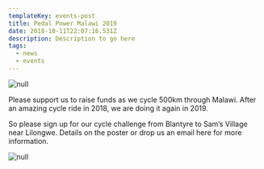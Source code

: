 ```yaml
---
templateKey: events-post
title: Pedal Power Malawi 2019
date: 2018-10-11T22:07:16.531Z
description: Description to go here
tags:
  - news
  - events
---
```

![null](/img/img_5263.jpg)

Please support us to raise funds as we cycle 500km through Malawi. After an amazing cycle ride in 2018, we are doing it again in 2019.

So please sign up for our cycle challenge from Blantyre to Sam’s Village near Lilongwe. Details on the poster or drop us an email here for more information. 

![null](/img/pedal-power-2019-flier.jpg)
